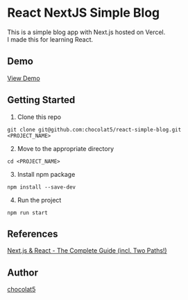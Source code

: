 # React NextJS Simple Blog

This is a simple blog app with Next.js hosted on Vercel.  
I made this for learning React.

## Demo

[View Demo](https://react-nextjs-simple-blog.vercel.app/)

## Getting Started

1. Clone this repo

```
git clone git@github.com:chocolat5/react-simple-blog.git <PROJECT_NAME>
```

2. Move to the appropriate directory

```
cd <PROJECT_NAME>
```

3. Install npm package

```
npm install --save-dev
```

4. Run the project

```
npm run start
```

## References

[Next.js & React - The Complete Guide (incl. Two Paths!)
](https://www.udemy.com/course/nextjs-react-the-complete-guide/)

## Author

[chocolat5](https://github.com/chocolat5/)

